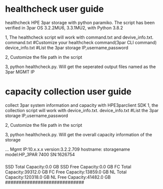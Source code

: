 # healthcheck user guide
healthcheck HPE 3par storage with python paramiko. The script has been verified in 3par OS 3.2.2MU6, 3.3.1MU2, with Python 3.8.2

1, The healthcheck script will work with command.txt and devive_info.txt.
command.txt               #Customize your healthcheck command(3par CLI command)
device_info.txt           #List the 3par storage IP,username,password

2, Customize the file path in the script

3, python healthcheck.py. Will get the seperated output files named as the 3par MGMT IP

# capacity collection user guide
collect 3par system information and capacity with HPE3parclient SDK
1, the collection script will work with device_info.txt.
device_info.txt           #List the 3par storage IP,username,password

2, Customize the file path in the script

3, python healthcheck.py. Will get the overall capacity information of the storage


...
Mgmt IP:10.x.x.x
version:3.2.2.709
hostname: storagename
model:HP_3PAR 7400
SN:1626754
###
SSD Total Capacity:0.0 GB
SSD Free Capacity:0.0 GB
FC Total Capacity:39312.0 GB
FC Free Capacity:13859.0 GB
NL Total Capacity:120318.0 GB
NL Free Capacity:41482.0 GB
#############################
